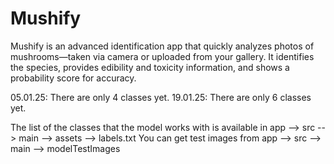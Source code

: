 # Mushify
Mushify is an advanced identification app that quickly analyzes photos of mushrooms—taken via camera or uploaded from your gallery. It identifies the species,  provides edibility and toxicity information, and shows a probability score for accuracy. 


05.01.25: There are only 4 classes yet. 
19.01.25: There are only 6 classes yet. 

The list of the classes that the model works with is available in app --> src --> main --> assets --> labels.txt
You can get test images from app --> src --> main --> modelTestImages
